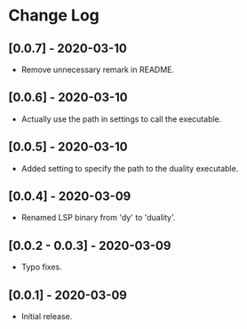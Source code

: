 # Change Log

## [0.0.7] - 2020-03-10

- Remove unnecessary remark in README.

## [0.0.6] - 2020-03-10

- Actually use the path in settings to call the executable.

## [0.0.5] - 2020-03-10

- Added setting to specify the path to the duality executable.

## [0.0.4] - 2020-03-09

- Renamed LSP binary from 'dy' to 'duality'.

## [0.0.2 - 0.0.3] - 2020-03-09

- Typo fixes.

## [0.0.1] - 2020-03-09

- Initial release.